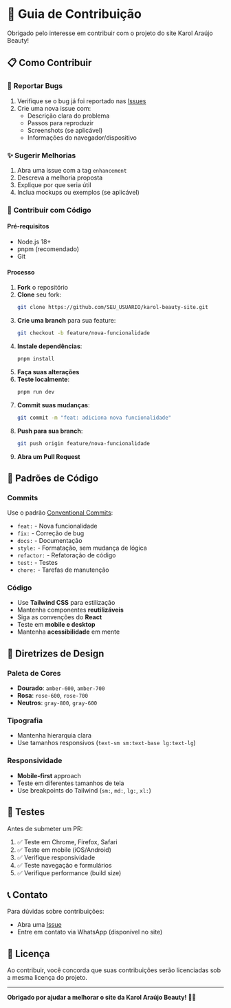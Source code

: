 # 🤝 Guia de Contribuição

Obrigado pelo interesse em contribuir com o projeto do site Karol Araújo Beauty!

## 📋 **Como Contribuir**

### 🐛 **Reportar Bugs**
1. Verifique se o bug já foi reportado nas [Issues](../../issues)
2. Crie uma nova issue com:
   - Descrição clara do problema
   - Passos para reproduzir
   - Screenshots (se aplicável)
   - Informações do navegador/dispositivo

### ✨ **Sugerir Melhorias**
1. Abra uma issue com a tag `enhancement`
2. Descreva a melhoria proposta
3. Explique por que seria útil
4. Inclua mockups ou exemplos (se aplicável)

### 🔧 **Contribuir com Código**

#### Pré-requisitos
- Node.js 18+
- pnpm (recomendado)
- Git

#### Processo
1. **Fork** o repositório
2. **Clone** seu fork:
   ```bash
   git clone https://github.com/SEU_USUARIO/karol-beauty-site.git
   ```
3. **Crie uma branch** para sua feature:
   ```bash
   git checkout -b feature/nova-funcionalidade
   ```
4. **Instale dependências**:
   ```bash
   pnpm install
   ```
5. **Faça suas alterações**
6. **Teste localmente**:
   ```bash
   pnpm run dev
   ```
7. **Commit suas mudanças**:
   ```bash
   git commit -m "feat: adiciona nova funcionalidade"
   ```
8. **Push para sua branch**:
   ```bash
   git push origin feature/nova-funcionalidade
   ```
9. **Abra um Pull Request**

## 📝 **Padrões de Código**

### Commits
Use o padrão [Conventional Commits](https://www.conventionalcommits.org/):
- `feat:` - Nova funcionalidade
- `fix:` - Correção de bug
- `docs:` - Documentação
- `style:` - Formatação, sem mudança de lógica
- `refactor:` - Refatoração de código
- `test:` - Testes
- `chore:` - Tarefas de manutenção

### Código
- Use **Tailwind CSS** para estilização
- Mantenha componentes **reutilizáveis**
- Siga as convenções do **React**
- Teste em **mobile e desktop**
- Mantenha **acessibilidade** em mente

## 🎨 **Diretrizes de Design**

### Paleta de Cores
- **Dourado**: `amber-600`, `amber-700`
- **Rosa**: `rose-600`, `rose-700`
- **Neutros**: `gray-800`, `gray-600`

### Tipografia
- Mantenha hierarquia clara
- Use tamanhos responsivos (`text-sm sm:text-base lg:text-lg`)

### Responsividade
- **Mobile-first** approach
- Teste em diferentes tamanhos de tela
- Use breakpoints do Tailwind (`sm:`, `md:`, `lg:`, `xl:`)

## 🧪 **Testes**

Antes de submeter um PR:
1. ✅ Teste em Chrome, Firefox, Safari
2. ✅ Teste em mobile (iOS/Android)
3. ✅ Verifique responsividade
4. ✅ Teste navegação e formulários
5. ✅ Verifique performance (build size)

## 📞 **Contato**

Para dúvidas sobre contribuições:
- Abra uma [Issue](../../issues)
- Entre em contato via WhatsApp (disponível no site)

## 📄 **Licença**

Ao contribuir, você concorda que suas contribuições serão licenciadas sob a mesma licença do projeto.

---

**Obrigado por ajudar a melhorar o site da Karol Araújo Beauty! 💄✨**

